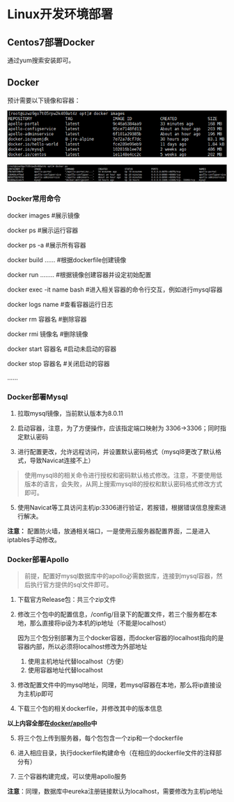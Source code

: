 # Linux开发环境部署

## Centos7部署Docker

通过yum搜索安装即可。

## Docker

预计需要以下镜像和容器：

![镜像](docker/docker镜像.png)

![容器](docker/docker容器.png)

### Docker常用命令

docker images #展示镜像

docker ps #展示运行容器

docker ps -a #展示所有容器

docker build ...... #根据dockerfile创建镜像

docker run ........ #根据镜像创建容器并设定初始配置

docker exec -it name bash #进入相关容器的命令行交互，例如进行mysql容器

docker logs name #查看容器运行日志

docker rm 容器名 #删除容器

docker rmi 镜像名 #删除镜像

docker start 容器名 #启动未启动的容器

docker stop 容器名 #关闭启动的容器

......

### Docker部署Mysql

1. 拉取mysql镜像，当前默认版本为8.0.11

2. 启动容器，注意，为了方便操作，应该指定端口映射为 3306->3306；同时指定默认密码

3. 进行配置更改，允许远程访问，并设置默认密码格式（mysql8更改了默认格式，导致Navicat连接不上）

> 使用mysql8的相关命令进行授权和密码默认格式修改。注意，不要使用低版本的语言，会失败，从网上搜索mysql8的授权和默认密码格式修改方式即可。

5. 使用Navicat等工具访问主机ip:3306进行验证，若报错，根据错误信息搜索进行解决。

**注意：** 配置防火墙，放通相关端口，一是使用云服务器配置界面，二是进入iptables手动修改。

### Docker部署Apollo

> 前提，配置好mysql数据库中的apollo必需数据库，连接到mysql容器，然后执行官方提供的sql文件即可。

1. 下载官方Release包：共三个zip文件

2. 修改三个包中的配置信息，/config/目录下的配置文件，若三个服务都在本地，那么直接将ip设为本机的ip地址（不能是localhost）

    
    因为三个包分别部署为三个docker容器，而docker容器的localhost指向的是容器内部，所以必须将localhost修改为外部地址
    1. 使用主机地址代替localhost（方便）
    2. 使用容器地址代替localhost
    

3. 修改配置文件中的mysql地址，同理，若mysql容器在本地，那么将ip直接设为主机ip即可

4. 下载三个包的相关dockerfile，并修改其中的版本信息

**以上内容全部在[docker/apollo](docker/apollo)中**

5. 将三个包上传到服务器，每个包包含一个zip和一个dockerfile

6. 进入相应目录，执行dockerfile构建命令（在相应的dockerfile文件的注释部分有）

7. 三个容器构建完成，可以使用apollo服务

**注意**：同理，数据库中eureka注册链接默认为localhost，需要修改为主机ip地址


